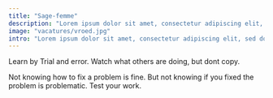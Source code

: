 ```yaml
---
title: "Sage-femme"
description: "Lorem ipsum dolor sit amet, consectetur adipiscing elit, sed do eiusmod tempor incididunt ut labore et dolore magna aliqua."
image: "vacatures/vroed.jpg"
intro: "Lorem ipsum dolor sit amet, consectetur adipiscing elit, sed do eiusmod tempor incididunt ut labore et dolore magna aliqua. Ut enim ad minim veniam, quis nostrud exercitation ullamco laboris nisi ut aliquip ex ea commodo consequat."
---
```


Learn by Trial and error. Watch what others are doing, but dont copy.

Not knowing how to fix a problem is fine. But not knowing if you fixed the
problem is problematic. Test your work.
